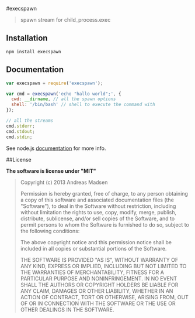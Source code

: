 #execspawn

> spawn stream for child_process.exec

## Installation

```sheel
npm install execspawn
```

## Documentation

```JavaScript
var execspawn = require('execspawn');

var cmd = execspawn('echo "hallo world";', {
  cwd: __dirname, // all the spawn options
  shell: '/bin/bash' // shell to execute the command with
});

// all the streams
cmd.stderr;
cmd.stdout;
cmd.stdin;
```

See node.js [documentation](http://nodejs.org/api/child_process.html#child_process_child_process_spawn_command_args_options)
for more info.

##License

**The software is license under "MIT"**

> Copyright (c) 2013 Andreas Madsen
>
> Permission is hereby granted, free of charge, to any person obtaining a copy
> of this software and associated documentation files (the "Software"), to deal
> in the Software without restriction, including without limitation the rights
> to use, copy, modify, merge, publish, distribute, sublicense, and/or sell
> copies of the Software, and to permit persons to whom the Software is
> furnished to do so, subject to the following conditions:
>
> The above copyright notice and this permission notice shall be included in
> all copies or substantial portions of the Software.
>
> THE SOFTWARE IS PROVIDED "AS IS", WITHOUT WARRANTY OF ANY KIND, EXPRESS OR
> IMPLIED, INCLUDING BUT NOT LIMITED TO THE WARRANTIES OF MERCHANTABILITY,
> FITNESS FOR A PARTICULAR PURPOSE AND NONINFRINGEMENT. IN NO EVENT SHALL THE
> AUTHORS OR COPYRIGHT HOLDERS BE LIABLE FOR ANY CLAIM, DAMAGES OR OTHER
> LIABILITY, WHETHER IN AN ACTION OF CONTRACT, TORT OR OTHERWISE, ARISING FROM,
> OUT OF OR IN CONNECTION WITH THE SOFTWARE OR THE USE OR OTHER DEALINGS IN
> THE SOFTWARE.
